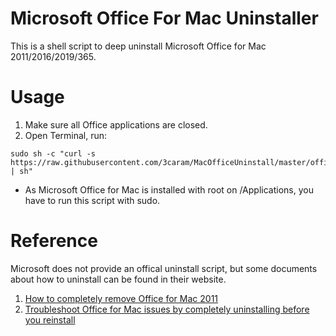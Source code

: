 # Microsoft Office For Mac Uninstaller
This is a shell script to deep uninstall Microsoft Office for Mac 2011/2016/2019/365. 

# Usage
 1. Make sure all Office applications are closed.
 2. Open Terminal, run:
```
sudo sh -c "curl -s https://raw.githubusercontent.com/3caram/MacOfficeUninstall/master/office_uninstaller.sh | sh"
```

- As Microsoft Office for Mac is installed with root on /Applications, you have to run this script with sudo.
	
# Reference
Microsoft does not provide an offical uninstall script, but some documents about how to uninstall can be found in their website.
 1. [How to completely remove Office for Mac 2011][1]
 2. [Troubleshoot Office for Mac issues by completely uninstalling before you reinstall][2]


  [1]: https://support.microsoft.com/en-us/kb/2398768
  [2]: https://support.microsoft.com/en-us/office/troubleshoot-office-for-mac-issues-by-completely-uninstalling-before-you-reinstall-ec3aa66e-6a76-451f-9d35-cba2e14e94c0?omkt=en-us&ui=en-us&rs=en-us&ad=us
